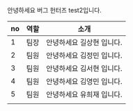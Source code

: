 
안녕하세요 버그 헌터즈 test2입니다.

|no|역할|소개|
|-|-|-|
|1|팀장|안녕하세요 길상현 입니다.|
|2|팀원|안녕하세요 김정민 입니다.|
|3|팀원|안녕하세요 김서현 입니다.|
|4|팀원|안녕하세요 김영민 입니다.|
|5|팀원|안녕하세요 유희재 입니다.|
||||
